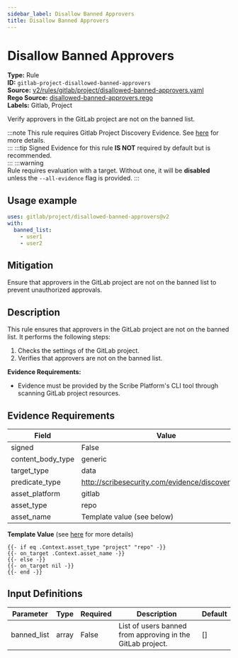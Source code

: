 ```yaml
---
sidebar_label: Disallow Banned Approvers
title: Disallow Banned Approvers
---  
```

# Disallow Banned Approvers  
**Type:** Rule  
**ID:** `gitlab-project-disallowed-banned-approvers`  
**Source:** [v2/rules/gitlab/project/disallowed-banned-approvers.yaml](https://github.com/scribe-public/sample-policies/blob/main/v2/rules/gitlab/project/disallowed-banned-approvers.yaml)  
**Rego Source:** [disallowed-banned-approvers.rego](https://github.com/scribe-public/sample-policies/blob/main/v2/rules/gitlab/project/disallowed-banned-approvers.rego)  
**Labels:** Gitlab, Project  

Verify approvers in the GitLab project are not on the banned list.

:::note 
This rule requires Gitlab Project Discovery Evidence. See [here](/docs/platforms/discover#gitlab-discovery) for more details.  
::: 
:::tip 
Signed Evidence for this rule **IS NOT** required by default but is recommended.  
::: 
:::warning  
Rule requires evaluation with a target. Without one, it will be **disabled** unless the `--all-evidence` flag is provided.
::: 

## Usage example

```yaml
uses: gitlab/project/disallowed-banned-approvers@v2
with:
  banned_list:
    - user1
    - user2
```

## Mitigation  
Ensure that approvers in the GitLab project are not on the banned list to prevent unauthorized approvals.


## Description  
This rule ensures that approvers in the GitLab project are not on the banned list.
It performs the following steps:

1. Checks the settings of the GitLab project.
2. Verifies that approvers are not on the banned list.

**Evidence Requirements:**
- Evidence must be provided by the Scribe Platform's CLI tool through scanning GitLab project resources.

## Evidence Requirements  
| Field | Value |
|-------|-------|
| signed | False |
| content_body_type | generic |
| target_type | data |
| predicate_type | http://scribesecurity.com/evidence/discovery/v0.1 |
| asset_platform | gitlab |
| asset_type | repo |
| asset_name | Template value (see below) |

**Template Value** (see [here](/docs/valint/initiatives#template-arguments) for more details)

```
{{- if eq .Context.asset_type "project" "repo" -}}
{{- on_target .Context.asset_name -}}
{{- else -}}
{{- on_target nil -}}
{{- end -}}
```

## Input Definitions  
| Parameter | Type | Required | Description | Default |
|-----------|------|----------|-------------| --------|
| banned_list | array | False | List of users banned from approving in the GitLab project. | [] |

